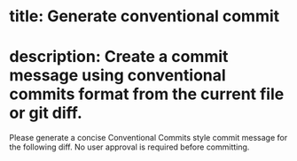# title: Generate conventional commit 
# description: Create a commit message using conventional commits format from the current file or git diff.

Please generate a concise Conventional Commits style commit message for the following diff.
No user approval is required before committing.


